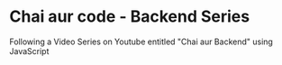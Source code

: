 # Chai aur code - Backend Series

Following a Video Series on Youtube entitled "Chai aur Backend" using JavaScript
